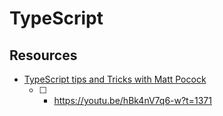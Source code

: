 # TypeScript

## Resources

- [TypeScript tips and Tricks with Matt Pocock](https://www.youtube.com/watch?v=hBk4nV7q6-w)
  - [ ] - https://youtu.be/hBk4nV7q6-w?t=1371
